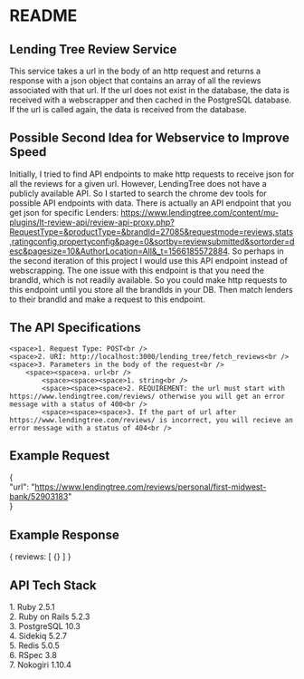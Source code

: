 # README

## Lending Tree Review Service <br />
<space><space>This service takes a url in the body of an http request and returns a response with a json object that contains an array of all the reviews associated with that url. If the url does not exist in the database, the data is received with a webscrapper and then cached in the PostgreSQL database. If the url is called again, the data is received from the database.

## Possible Second Idea for Webservice to Improve Speed<br />
<space><space>Initially, I tried to find API endpoints to make http requests to receive json for all the reviews for a given url. However, LendingTree does not have a publicly available API. So I started to search the chrome dev tools for possible API endpoints with data. There is actually an API endpoint that you get json for specific Lenders: https://www.lendingtree.com/content/mu-plugins/lt-review-api/review-api-proxy.php?RequestType=&productType=&brandId=27085&requestmode=reviews,stats,ratingconfig,propertyconfig&page=0&sortby=reviewsubmitted&sortorder=desc&pagesize=10&AuthorLocation=All&_t=1566185572884. So perhaps in the second iteration of this project I would use this API endpoint instead of webscrapping. The one issue with this endpoint is that you need the brandId, which is not readily available. So you could make http requests to this endpoint until you store all the brandIds in your DB. Then match lenders to their brandId and make a request to this endpoint.

## The API Specifications<br />
    <space>1. Request Type: POST<br />
    <space>2. URI: http://localhost:3000/lending_tree/fetch_reviews<br />
    <space>3. Parameters in the body of the request<br />
        <space><space>a. url<br />
            <space><space><space>1. string<br />
            <space><space><space>2. REQUIREMENT: the url must start with https://www.lendingtree.com/reviews/ otherwise you will get an error message with a status of 400<br />
            <space><space><space>3. If the part of url after https://www.lendingtree.com/reviews/ is incorrect, you will recieve an error message with a status of 404<br />
    
## Example Request<br />
{<br /><space>
	"url": "https://www.lendingtree.com/reviews/personal/first-midwest-bank/52903183"
<br />}

## Example Response<br />

{
    reviews: [
        {}
    ]
}

## API Tech Stack<br />
<space>1. Ruby 2.5.1<br />
<space>2. Ruby on Rails 5.2.3<br />
<space>3. PostgreSQL 10.3<br />
<space>4. Sidekiq 5.2.7<br />
<space>5. Redis 5.0.5<br />
<space>6. RSpec 3.8<br />
<space>7. Nokogiri 1.10.4<br />
